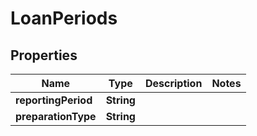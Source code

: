 

# LoanPeriods

## Properties

Name | Type | Description | Notes
------------ | ------------- | ------------- | -------------
**reportingPeriod** | **String** |  | 
**preparationType** | **String** |  | 




